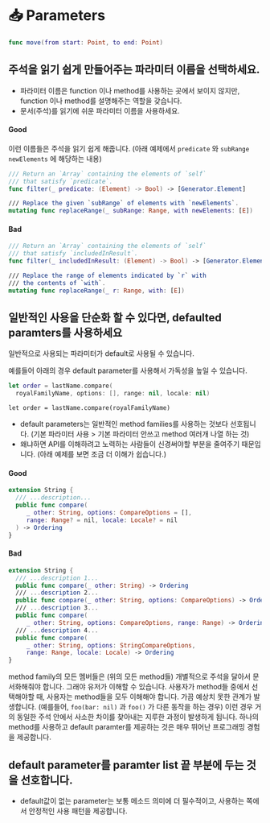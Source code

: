 # 📥 Parameters

```swift
func move(from start: Point, to end: Point)
```

## 주석을 읽기 쉽게 만들어주는 파라미터 이름을 선택하세요.

- 파라미터 이름은 function 이나 method를 사용하는 곳에서 보이지 않지만, function 이나 method를 설명해주는 역할을 갖습니다.
- 문서(주석)를 읽기에 쉬운 파라미터 이름을 사용하세요.

#### Good

이런 이름들은 주석을 읽기 쉽게 해줍니다.
(아래 예제에서 `predicate` 와 `subRange` `newElements` 에 해당하는 내용)

```swift
/// Return an `Array` containing the elements of `self`
/// that satisfy `predicate`.
func filter(_ predicate: (Element) -> Bool) -> [Generator.Element]

/// Replace the given `subRange` of elements with `newElements`.
mutating func replaceRange(_ subRange: Range, with newElements: [E])
```

#### Bad

```swift
/// Return an `Array` containing the elements of `self`
/// that satisfy `includedInResult`.
func filter(_ includedInResult: (Element) -> Bool) -> [Generator.Element]

/// Replace the range of elements indicated by `r` with
/// the contents of `with`.
mutating func replaceRange(_ r: Range, with: [E])
```

## 일반적인 사용을 단순화 할 수 있다면, defaulted paramters를 사용하세요

일반적으로 사용되는 파라미터가 default로 사용될 수 있습니다.

예를들어 아래의 경우 default parameter를 사용해서 가독성을 높일 수 있습니다.

```swift
let order = lastName.compare(
  royalFamilyName, options: [], range: nil, locale: nil)
```

```
let order = lastName.compare(royalFamilyName)
```

- default parameters는 일반적인 method families를 사용하는 것보다 선호됩니다. (기본 파라미터 사용 > 기본 파라미터 안쓰고 method 여러개 나열 하는 것) 
- 왜냐하면 API를 이해하려고 노력하는 사람들이 신경써야할 부분을 줄여주기 때문입니다. (아래 예제를 보면 조금 더 이해가 쉽습니다.)

#### Good

```swift
extension String {
  /// ...description...
  public func compare(
     _ other: String, options: CompareOptions = [],
     range: Range? = nil, locale: Locale? = nil
  ) -> Ordering
}
```

#### Bad

```swift
extension String {
  /// ...description 1...
  public func compare(_ other: String) -> Ordering
  /// ...description 2...
  public func compare(_ other: String, options: CompareOptions) -> Ordering
  /// ...description 3...
  public func compare(
     _ other: String, options: CompareOptions, range: Range) -> Ordering
  /// ...description 4...
  public func compare(
     _ other: String, options: StringCompareOptions,
     range: Range, locale: Locale) -> Ordering
}
```

method family의 모든 멤버들은 (위의 모든 method들) 개별적으로 주석을 달아서 문서화해줘야 합니다. 그래야 유저가 이해할 수 있습니다. 사용자가 method들 중에서 선택해야할 때, 사용자는 method들을 모두 이해해야 합니다. 가끔 예상치 못한 관계가 발생합니다. (예를들어, `foo(bar: nil)` 과 `foo()` 가 다른 동작을 하는 경우) 이런 경우 거의 동일한 주석 안에서 사소한 차이를 찾아내는 지루한 과정이 발생하게 됩니다. 하나의 method를 사용하고 default paramter를 제공하는 것은 매우 뛰어난 프로그래밍 경험을 제공합니다.

## default parameter를 paramter list 끝 부분에 두는 것을 선호합니다.

- default값이 없는 parameter는 보통 메소드 의미에 더 필수적이고, 사용하는 쪽에서 안정적인 사용 패턴을 제공합니다.


